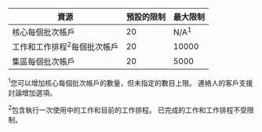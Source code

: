 **資源**|**預設的限制**|**最大限制**
---|---|---
核心每個批次帳戶|20|N/A<sup>1</sup>
工作和工作排程<sup>2</sup>每個批次帳戶|20|10000
集區每個批次帳戶|20|5000

<sup>1</sup>您可以增加核心每個批次帳戶的數量，但未指定的數目上限。 連絡人的客戶支援討論增加選項。

<sup>2</sup>包含執行一次使用中的工作和目前的工作排程。 已完成的工作和工作排程不受限制。

